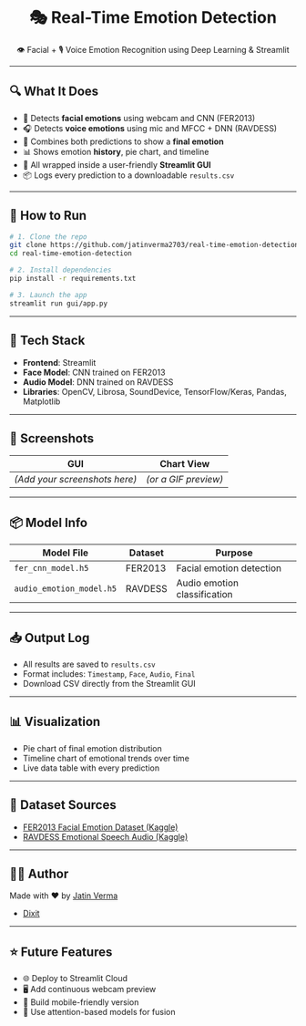 <h1 align="center">🎭 Real-Time Emotion Detection</h1>
<p align="center">
  👁️ Facial + 🎙️ Voice Emotion Recognition using Deep Learning & Streamlit
</p>

---

## 🔍 What It Does

- 👀 Detects **facial emotions** using webcam and CNN (FER2013)  
- 🎧 Detects **voice emotions** using mic and MFCC + DNN (RAVDESS)  
- 🎯 Combines both predictions to show a **final emotion**  
- 📊 Shows emotion **history**, pie chart, and timeline  
- 🧪 All wrapped inside a user-friendly **Streamlit GUI**  
- 📦 Logs every prediction to a downloadable `results.csv`  

---

## 🚀 How to Run

```bash
# 1. Clone the repo
git clone https://github.com/jatinverma2703/real-time-emotion-detection.git
cd real-time-emotion-detection

# 2. Install dependencies
pip install -r requirements.txt

# 3. Launch the app
streamlit run gui/app.py
```

---

## 🧠 Tech Stack

- **Frontend**: Streamlit  
- **Face Model**: CNN trained on FER2013  
- **Audio Model**: DNN trained on RAVDESS  
- **Libraries**: OpenCV, Librosa, SoundDevice, TensorFlow/Keras, Pandas, Matplotlib  

---

## 📸 Screenshots

| GUI | Chart View |
|-----|------------|
| *(Add your screenshots here)* | *(or a GIF preview)* |

---

## 📦 Model Info

| Model File               | Dataset   | Purpose                    |
|--------------------------|-----------|----------------------------|
| `fer_cnn_model.h5`       | FER2013   | Facial emotion detection   |
| `audio_emotion_model.h5` | RAVDESS   | Audio emotion classification |

---

## 📥 Output Log

- All results are saved to `results.csv`  
- Format includes: `Timestamp`, `Face`, `Audio`, `Final`  
- Download CSV directly from the Streamlit GUI  

---

## 📊 Visualization

- Pie chart of final emotion distribution  
- Timeline chart of emotional trends over time  
- Live data table with every prediction  

---

## 📁 Dataset Sources

- [FER2013 Facial Emotion Dataset (Kaggle)](https://www.kaggle.com/datasets/msambare/fer2013)  
- [RAVDESS Emotional Speech Audio (Kaggle)](https://www.kaggle.com/datasets/uwrfkaggler/ravdess-emotional-speech-audio)  

---

## 👨‍💻 Author

Made with ❤️ by [Jatin Verma](https://github.com/jatinverma2703)
- [Dixit](https://github.com/DIXIT82)

---

## ⭐ Future Features

- 🌐 Deploy to Streamlit Cloud  
- 🖥️ Add continuous webcam preview  
- 📱 Build mobile-friendly version  
- 🧠 Use attention-based models for fusion  
